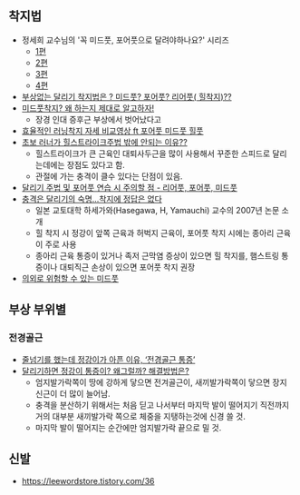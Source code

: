 ## 착지법
- 정세희 교수님의 '꼭 미드풋, 포어풋으로 달려야하나요?' 시리즈
	- [1편](https://blog.naver.com/braindrjung/222186406990)
	- [2편](https://blog.naver.com/braindrjung/222187531558)
	- [3편](https://blog.naver.com/braindrjung/222188761089)
	- [4편](https://blog.naver.com/braindrjung/222189921425)
- [부상없는 달리기 착지법은 ? 미드풋? 포어풋? 리어풋( 힐착지)??](https://www.youtube.com/watch?v=sZCcc3vim9U)
- [미드풋착지? 왜 하는지 제대로 알고하자!](https://www.youtube.com/watch?v=9NKcVNUxXLg)
	- 장경 인대 증후근 부상에서 벗어났다고 	
- [효율적인 러닝착지 자세 비교영상 ft 포어풋 미드풋 힐풋](https://www.youtube.com/watch?v=v6WdwASk5wY)
- [초보 러너가 힐스트라이크주법 밖에 안되는 이유??](https://www.youtube.com/watch?v=f0JaXavybfY)
	- 힐스트라이크가 큰 근육인 대퇴사두근을 많이 사용해서 꾸준한 스피드로 달리는데에는 장점도 있다고 함.
	- 관절에 가는 충격이 클수 있다는 단점이 있음.
- [달리기 주법 및 포어풋 연습 시 주의할 점 - 리어풋, 포어풋, 미드풋](https://leewordstore.tistory.com/20)
- [충격은 달리기의 숙명…착지에 정답은 없다](https://www.mk.co.kr/news/it/view/2020/12/1246382/)
	- 일본 교토대학 하세가와(Hasegawa, H, Yamauchi) 교수의 2007년 논문 소개
	- 힐 착지 시 정강이 앞쪽 근육과 허벅지 근육이, 포어풋 착지 시에는 종아리 근육이 주로 사용
	- 종아리 근육 통증이 있거나 족저 근막염 증상이 있으면 힐 착지를, 햄스트링 통증이나 대퇴직근 손상이 있으면 포어풋 착지 권장
- [의외로 위험할 수 있는 미드풋](https://www.youtube.com/watch?v=Iy06Lintk8g)

## 부상 부위별
### 전경골근
- [줄넘기를 했는데 정강이가 아픈 이유, ‘전경골근 통증’](https://www.hidoc.co.kr/healthstory/news/C0000480160)
- [달리기하면 정강이 통증이? 왜그럴까? 해결방법은?](https://www.youtube.com/watch?v=Prj2xXdFA7Y)
	- 엄지발가락쪽이 땅에 강하게 닿으면 전겨골근이, 새끼발가락쪽이 닿으면 장지신근이 더 많이 늘어남.
	- 충격을 분산하기 위해서는 처음 딛고 나서부터 마지막 발이 떨어지기 직전까지 거의 대부분 새끼발가락 쪽으로 체중을 지탱하는것에 신경 쓸 것.
	- 마지막 발이 떨어지는 순간에만 엄지발가락 끝으로 밀 것. 


## 신발
- https://leewordstore.tistory.com/36
